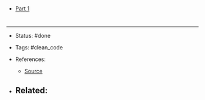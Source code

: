 # 
- [Part 1](https://twitter.com/_rodrigomd/status/1567090311146672131)


# 

---
- Status: #done

- Tags: #clean_code 

- References:
	- [Source](https://twitter.com/_rodrigomd/status/1567090311146672131)

- Related:
	- 
